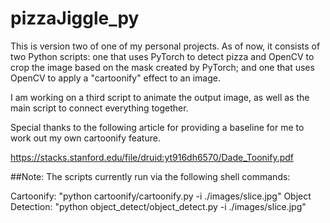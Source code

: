 # pizzaJiggle_py

This is version two of one of my personal projects. As of now, it consists of two Python scripts: one that uses PyTorch to detect pizza and OpenCV to crop the image based on the mask created by PyTorch; and one that uses OpenCV to apply a "cartoonify" effect to an image.

I am working on a third script to animate the output image, as well as the main script to connect everything together.

Special thanks to the following article for providing a baseline for me to work out my own cartoonify feature.

https://stacks.stanford.edu/file/druid:yt916dh6570/Dade_Toonify.pdf

##Note: The scripts currently run via the following shell commands:

Cartoonify: "python cartoonify/cartoonify.py -i ./images/slice.jpg"
Object Detection: "python object_detect/object_detect.py -i ./images/slice.jpg"
